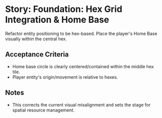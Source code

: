 # Story: Foundation: Hex Grid Integration & Home Base

Refactor entity positioning to be hex-based. Place the player's Home Base visually within the central hex.

## Acceptance Criteria

*   Home base circle is clearly centered/contained within the middle hex tile.
*   Player entity's origin/movement is relative to hexes.

## Notes

*   This corrects the current visual misalignment and sets the stage for spatial resource management.